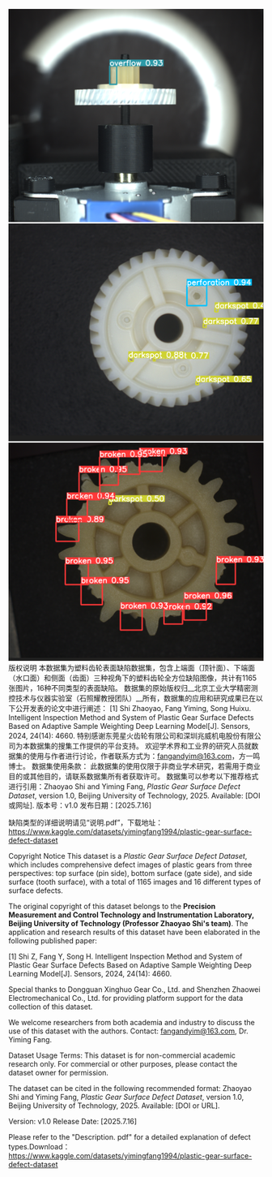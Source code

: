 ![image](https://github.com/fangandyim/Plastic-Gear-Surface-Defect-Dataset/blob/main/sample1.png)
![image](https://github.com/fangandyim/Plastic-Gear-Surface-Defect-Dataset/blob/main/sample2.png)
![image](https://github.com/fangandyim/Plastic-Gear-Surface-Defect-Dataset/blob/main/sample3.png)
版权说明
本数据集为塑料齿轮表面缺陷数据集，包含上端面（顶针面）、下端面（水口面）和侧面（齿面）三种视角下的塑料齿轮全方位缺陷图像，共计有1165张图片，16种不同类型的表面缺陷。
数据集的原始版权归__北京工业大学精密测控技术与仪器实验室（石照耀教授团队）__所有，数据集的应用和研究成果已在以下公开发表的论文中进行阐述：
[1] Shi Zhaoyao, Fang Yiming, Song Huixu. Intelligent Inspection Method and System of Plastic Gear Surface Defects Based on Adaptive Sample Weighting Deep Learning Model[J]. Sensors, 2024, 24(14): 4660.
特别感谢东莞星火齿轮有限公司和深圳兆威机电股份有限公司为本数据集的搜集工作提供的平台支持。
欢迎学术界和工业界的研究人员就数据集的使用与作者进行讨论，作者联系方式为：fangandyim@163.com，方一鸣博士。
数据集使用条款：
此数据集的使用仅限于非商业学术研究，若需用于商业目的或其他目的，请联系数据集所有者获取许可。
数据集可以参考以下推荐格式进行引用：Zhaoyao Shi and Yiming Fang, *Plastic Gear Surface Defect Dataset*, version 1.0, Beijing University of Technology, 2025. Available: [DOI 或网址].
版本号：v1.0
发布日期：[2025.7.16]

缺陷类型的详细说明请见“说明.pdf”，下载地址：https://www.kaggle.com/datasets/yimingfang1994/plastic-gear-surface-defect-dataset

Copyright Notice
This dataset is a *Plastic Gear Surface Defect Dataset*, which includes comprehensive defect images of plastic gears from three perspectives: top surface (pin side), bottom surface (gate side), and side surface (tooth surface), with a total of 1165 images and 16 different types of surface defects.

The original copyright of this dataset belongs to the **Precision Measurement and Control Technology and Instrumentation Laboratory, Beijing University of Technology (Professor Zhaoyao Shi's team)**. The application and research results of this dataset have been elaborated in the following published paper:

[1] Shi Z, Fang Y, Song H. Intelligent Inspection Method and System of Plastic Gear Surface Defects Based on Adaptive Sample Weighting Deep Learning Model[J]. Sensors, 2024, 24(14): 4660.

Special thanks to Dongguan Xinghuo Gear Co., Ltd. and Shenzhen Zhaowei Electromechanical Co., Ltd. for providing platform support for the data collection of this dataset.

We welcome researchers from both academia and industry to discuss the use of this dataset with the authors. Contact: fangandyim@163.com, Dr. Yiming Fang.

Dataset Usage Terms:
This dataset is for non-commercial academic research only. For commercial or other purposes, please contact the dataset owner for permission.

The dataset can be cited in the following recommended format:
Zhaoyao Shi and Yiming Fang, *Plastic Gear Surface Defect Dataset*, version 1.0, Beijing University of Technology, 2025. Available: [DOI or URL].

Version: v1.0
Release Date: [2025.7.16]

Please refer to the "Description. pdf" for a detailed explanation of defect types.Download：https://www.kaggle.com/datasets/yimingfang1994/plastic-gear-surface-defect-dataset

